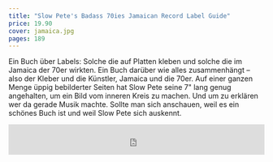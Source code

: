 ```yaml
---
title: "Slow Pete's Badass 70ies Jamaican Record Label Guide"
price: 19.90
cover: jamaica.jpg
pages: 189
---
```


Ein Buch über Labels: Solche die auf Platten kleben und solche die im Jamaica der 70er wirkten.
Ein Buch darüber wie alles zusammenhängt – also der Kleber und die Künstler, Jamaica und die 70er.
Auf einer ganzen Menge üppig bebilderter Seiten hat Slow Pete seine 7" lang genug angehalten, um ein Bild vom inneren Kreis zu machen. Und um zu erklären wer da gerade Musik machte.
Sollte man sich anschauen, weil es ein schönes Buch ist und weil Slow Pete sich auskennt.

<iframe width="100%" height="60" src="https://www.mixcloud.com/widget/iframe/?hide_cover=1&mini=1&light=1&feed=%2FSlow_Pete%2Fslow-petes-badass-70ies-jamaican-record-label-guide-promotion-mix%2F" frameborder="0" ></iframe>
